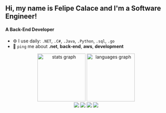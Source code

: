 ## Hi, my name is Felipe Calace and I'm a Software Engineer!
#### A Back-End Developer

- ⚙️ I use daily: `.NET`, `.C#`, `.Java`, `.Python`, `.sql`, `.go`
- 💬 `ping` me about **.net**, **back-end**, **aws**, **development**
<div align="center">
  <img src="https://github-readme-stats.vercel.app/api?username=calacee&hide_title=false&hide_rank=false&show_icons=true&include_all_commits=true&count_private=true&disable_animations=false&theme=dracula&locale=en&hide_border=false" height="150" alt="stats graph"  />
  <img src="https://github-readme-stats.vercel.app/api/top-langs?username=calacee&locale=en&hide_title=false&layout=compact&card_width=320&langs_count=5&theme=dracula&hide_border=false" height="150" alt="languages graph"  />
</div>
<div align="center";style="flex-box=justify-content;">
<img src="https://img.shields.io/badge/.NET-512BD4?style=for-the-badge&logo=dotnet&logoColor=white" >            <img src="https://img.shields.io/badge/Docker-2CA5E0?style=for-the-badge&logo=docker&logoColor=white">            <img src="https://img.shields.io/badge/Go-00ADD8?style=for-the-badge&logo=go&logoColor=white">            <img src="https://img.shields.io/badge/Python-FFD43B?style=for-the-badge&logo=python&logoColor=blue">
</div>
